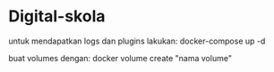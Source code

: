 # Digital-skola

untuk mendapatkan logs dan plugins
lakukan:
docker-compose up -d

buat volumes dengan:
docker volume create "nama volume"
